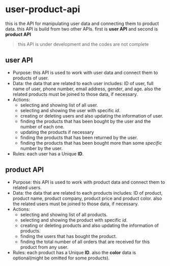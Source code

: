 # user-product-api
this is the API for manipulating user data and connecting them to product data. this API is build from two other APIs. first is **user API** and second is **product API**
> this API is under development and the codes are not complete

## user API
* Purpose:
this API is used to work with user data and connect them to products of user.
* Data:
the data that are related to each user includes:
ID of user, full name of user, phone number, email address, gender, and age. also the related products must be joined to those data, if necessary.
* Actions:
  * selecting and showing list of all user.
  * selecting and showing the user with specific *id*.
  * creating or deleting users and also updating the information of user.
  * finding the products that has been bought by the user and the number of each one.
  * updating the products if necessary
  * finding the products that has been returned by the user.
  * finding the products that has been bought more than some *specific* number by the user.
* Rules:
each user has a Unique **ID**.

## product API
* Purpose:
this API is used to work with product data and connect them to related users.
* Data:
the data that are related to each products includes:
ID of product, product name, product company, product price and product color. also the related users must be joined to those data, if necessary.
* Actions:
  * selecting and showing list of all products.
  * selecting and showing the product with specific *id*.
  * creating or deleting products and also updating the information of products.
  * finding the users that has bought the product.
  * finding the total number of all orders that are received for this product from any user. 
* Rules:
each product has a Unique **ID**. also the **color** data is optional(might be omitted for some products).


